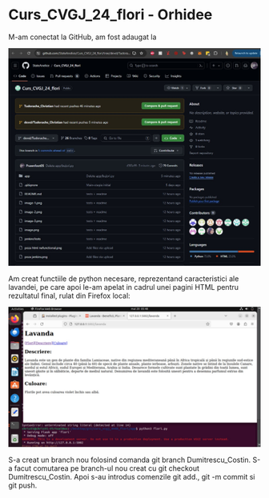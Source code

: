 # Curs_CVGJ_24_flori - Orhidee

M-am conectat la GitHub, am fost adaugat la 

![alt text](image1.jpg)

Am creat functiile de python necesare, reprezentand caracteristici ale lavandei, pe care apoi le-am apelat in cadrul unei pagini HTML pentru rezultatul final, rulat din Firefox local:

![alt text](image.jpg)

S-a creat un branch nou folosind comanda git branch Dumitrescu_Costin. S-a facut comutarea pe branch-ul nou creat cu git checkout Dumitrescu_Costin. 
Apoi s-au introdus comenzile git add., git -m commit si git push.
